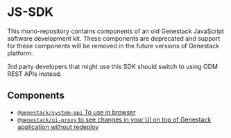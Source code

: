 # JS-SDK
This mono-repository contains components of an old Genestack JavaScript 
software development kit. These components are deprecated and support for
these components will be removed in the future versions of Genestack
platform.

3rd party developers that might use this SDK should switch to using ODM
REST APIs instead.

## Components
* [`@genestack/system-api` To use in browser](./packages/system-api/README.md)
* [`@genestack/ui-proxy` to see changes in your UI on top of Genestack application without
  redeploy](./packages/ui-proxy/README.md)
